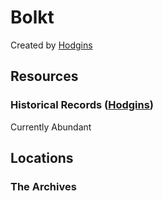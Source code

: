# Bolkt
Created by [Hodgins](/Players/Hodgins.md)

## Resources

### Historical Records ([Hodgins](/Players/Hodgins.md))
Currently Abundant

## Locations

### The Archives

